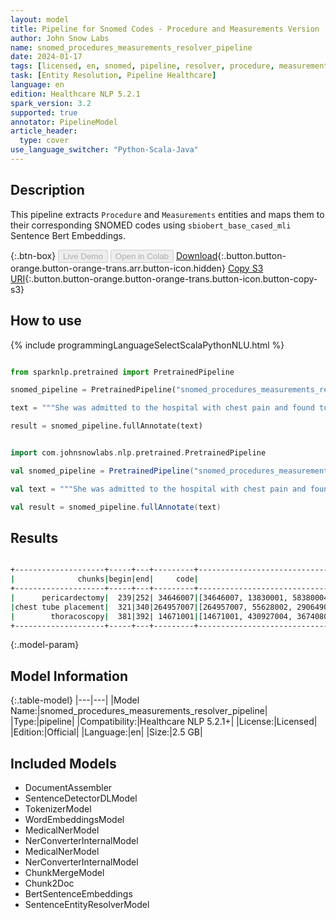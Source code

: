 ```yaml
---
layout: model
title: Pipeline for Snomed Codes - Procedure and Measurements Version
author: John Snow Labs
name: snomed_procedures_measurements_resolver_pipeline
date: 2024-01-17
tags: [licensed, en, snomed, pipeline, resolver, procedure, measurements]
task: [Entity Resolution, Pipeline Healthcare]
language: en
edition: Healthcare NLP 5.2.1
spark_version: 3.2
supported: true
annotator: PipelineModel
article_header:
  type: cover
use_language_switcher: "Python-Scala-Java"
---
```


## Description

This pipeline extracts `Procedure` and `Measurements` entities and maps them to their corresponding SNOMED codes using `sbiobert_base_cased_mli` Sentence Bert Embeddings.

{:.btn-box}
<button class="button button-orange" disabled>Live Demo</button>
<button class="button button-orange" disabled>Open in Colab</button>
[Download](https://s3.amazonaws.com/auxdata.johnsnowlabs.com/clinical/models/snomed_procedures_measurements_resolver_pipeline_en_5.2.1_3.2_1705512168177.zip){:.button.button-orange.button-orange-trans.arr.button-icon.hidden}
[Copy S3 URI](s3://auxdata.johnsnowlabs.com/clinical/models/snomed_procedures_measurements_resolver_pipeline_en_5.2.1_3.2_1705512168177.zip){:.button.button-orange.button-orange-trans.button-icon.button-copy-s3}

## How to use



<div class="tabs-box" markdown="1">
{% include programmingLanguageSelectScalaPythonNLU.html %}
  
```python

from sparknlp.pretrained import PretrainedPipeline

snomed_pipeline = PretrainedPipeline("snomed_procedures_measurements_resolver_pipeline", "en", "clinical/models")

text = """She was admitted to the hospital with chest pain and found to have bilateral pleural effusion, the right greater than the left. CT scan of the chest also revealed a large mediastinal lymph node. We reviewed the pathology obtained from the pericardectomy in March 2006, which was diagnostic of mesothelioma. At this time, chest tube placement for drainage of the fluid occurred and thoracoscopy, which were performed, which revealed epithelioid malignant mesothelioma."""

result = snomed_pipeline.fullAnnotate(text)

```
```scala

import com.johnsnowlabs.nlp.pretrained.PretrainedPipeline

val snomed_pipeline = PretrainedPipeline("snomed_procedures_measurements_resolver_pipeline", "en", "clinical/models")

val text = """She was admitted to the hospital with chest pain and found to have bilateral pleural effusion, the right greater than the left. CT scan of the chest also revealed a large mediastinal lymph node. We reviewed the pathology obtained from the pericardectomy in March 2006, which was diagnostic of mesothelioma. At this time, chest tube placement for drainage of the fluid occurred and thoracoscopy, which were performed, which revealed epithelioid malignant mesothelioma."""

val result = snomed_pipeline.fullAnnotate(text)

```
</div>

## Results

```bash

+--------------------+-----+---+---------+-----------------------------------------------------------------+-----------------------------------------------------------------+-----------------------------------------------------------------+
|              chunks|begin|end|     code|                                                        all_codes|                                                      resolutions|                                                    all_distances|
+--------------------+-----+---+---------+-----------------------------------------------------------------+-----------------------------------------------------------------+-----------------------------------------------------------------+
|      pericardectomy|  239|252| 34646007|[34646007, 13830001, 58380004, 67057001, 232191001, 50070009, ...|[Pericardiectomy, Incision of pericardium, Pericardiostomy, Ph...|[0.0000, 0.0703, 0.0763, 0.1048, 0.1031, 0.1148, 0.1167, 0.119...|
|chest tube placement|  321|340|264957007|[264957007, 55628002, 290649006, 238327005, 297941000000109, 1...|[Insertion of pleural tube drain, Maintenance of thoracic drai...|[0.0331, 0.0768, 0.1047, 0.1082, 0.1126, 0.1143, 0.1245, 0.128...|
|        thoracoscopy|  381|392| 14671001|[14671001, 430927004, 367408005, 229317003, 387640008, 1201600...|[Thoracoscopy, Thoracoscopic procedure, Incision of chest wall...|[0.0000, 0.0437, 0.0875, 0.0943, 0.1135, 0.1081, 0.1159, 0.123...|
+--------------------+-----+---+---------+-----------------------------------------------------------------+-----------------------------------------------------------------+-----------------------------------------------------------------+

```

{:.model-param}
## Model Information

{:.table-model}
|---|---|
|Model Name:|snomed_procedures_measurements_resolver_pipeline|
|Type:|pipeline|
|Compatibility:|Healthcare NLP 5.2.1+|
|License:|Licensed|
|Edition:|Official|
|Language:|en|
|Size:|2.5 GB|

## Included Models

- DocumentAssembler
- SentenceDetectorDLModel
- TokenizerModel
- WordEmbeddingsModel
- MedicalNerModel
- NerConverterInternalModel
- MedicalNerModel
- NerConverterInternalModel
- ChunkMergeModel
- Chunk2Doc
- BertSentenceEmbeddings
- SentenceEntityResolverModel
